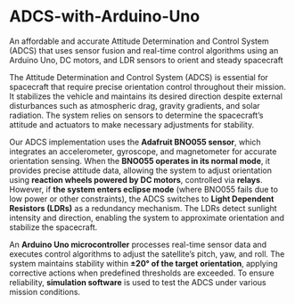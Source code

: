# ADCS-with-Arduino-Uno
An affordable and accurate Attitude Determination and Control System (ADCS) that uses sensor fusion and real-time control algorithms using an Arduino Uno, DC motors, and LDR sensors to orient and steady spacecraft

The Attitude Determination and Control System (ADCS) is essential for spacecraft that require precise orientation control throughout their mission. It stabilizes the vehicle and maintains its desired direction despite external disturbances such as atmospheric drag, gravity gradients, and solar radiation. The system relies on sensors to determine the spacecraft’s attitude and actuators to make necessary adjustments for stability.  

Our ADCS implementation uses the **Adafruit BNO055 sensor**, which integrates an accelerometer, gyroscope, and magnetometer for accurate orientation sensing. When the **BNO055 operates in its normal mode**, it provides precise attitude data, allowing the system to adjust orientation using **reaction wheels powered by DC motors**, controlled via **relays**. However, if **the system enters eclipse mode** (where BNO055 fails due to low power or other constraints), the ADCS switches to **Light Dependent Resistors (LDRs)** as a redundancy mechanism. The LDRs detect sunlight intensity and direction, enabling the system to approximate orientation and stabilize the spacecraft.  

An **Arduino Uno microcontroller** processes real-time sensor data and executes control algorithms to adjust the satellite’s pitch, yaw, and roll. The system maintains stability within **±20° of the target orientation**, applying corrective actions when predefined thresholds are exceeded. To ensure reliability, **simulation software** is used to test the ADCS under various mission conditions.
